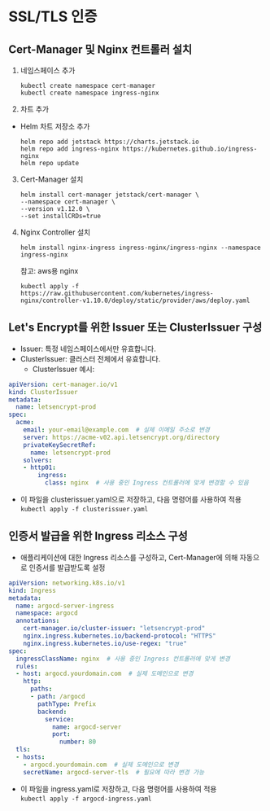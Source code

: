# SSL/TLS 인증

## Cert-Manager 및 Nginx 컨트롤러 설치

1. 네임스페이스 추가   
   ```
   kubectl create namespace cert-manager  
   kubectl create namespace ingress-nginx  
   ```  

2. 차트 추가

  - Helm 차트 저장소 추가

    ```
    helm repo add jetstack https://charts.jetstack.io
    helm repo add ingress-nginx https://kubernetes.github.io/ingress-nginx
    helm repo update
    ```

3. Cert-Manager 설치
     
   ```
   helm install cert-manager jetstack/cert-manager \
   --namespace cert-manager \
   --version v1.12.0 \
   --set installCRDs=true
   ```

4. Nginx Controller 설치
   
   ``` 
   helm install nginx-ingress ingress-nginx/ingress-nginx --namespace ingress-nginx
   ```

   참고: aws용 nginx
   
   ```
   kubectl apply -f https://raw.githubusercontent.com/kubernetes/ingress-nginx/controller-v1.10.0/deploy/static/provider/aws/deploy.yaml
   ```

## Let's Encrypt를 위한 Issuer 또는 ClusterIssuer 구성

  - Issuer: 특정 네임스페이스에서만 유효합니다.   
  - ClusterIssuer: 클러스터 전체에서 유효합니다.   
    - ClusterIssuer 예시:
```yaml
apiVersion: cert-manager.io/v1
kind: ClusterIssuer
metadata:
  name: letsencrypt-prod
spec:
  acme:
    email: your-email@example.com  # 실제 이메일 주소로 변경
    server: https://acme-v02.api.letsencrypt.org/directory
    privateKeySecretRef:
      name: letsencrypt-prod
    solvers:
    - http01:
        ingress:
          class: nginx  # 사용 중인 Ingress 컨트롤러에 맞게 변경할 수 있음
```

  - 이 파일을 clusterissuer.yaml으로 저장하고, 다음 명령어를 사용하여 적용   
    ``` kubectl apply -f clusterissuer.yaml ```   

## 인증서 발급을 위한 Ingress 리소스 구성
   - 애플리케이션에 대한 Ingress 리소스를 구성하고, Cert-Manager에 의해 자동으로 인증서를 발급받도록 설정   
```yaml
apiVersion: networking.k8s.io/v1
kind: Ingress
metadata:
  name: argocd-server-ingress
  namespace: argocd
  annotations:
    cert-manager.io/cluster-issuer: "letsencrypt-prod"
    nginx.ingress.kubernetes.io/backend-protocol: "HTTPS"
    nginx.ingress.kubernetes.io/use-regex: "true"
spec:
  ingressClassName: nginx  # 사용 중인 Ingress 컨트롤러에 맞게 변경
  rules:
  - host: argocd.yourdomain.com  # 실제 도메인으로 변경
    http:
      paths:
      - path: /argocd
        pathType: Prefix
        backend:
          service:
            name: argocd-server
            port:
              number: 80
  tls:
  - hosts:
    - argocd.yourdomain.com  # 실제 도메인으로 변경
    secretName: argocd-server-tls  # 필요에 따라 변경 가능
```

  - 이 파일을 ingress.yaml로 저장하고, 다음 명령어를 사용하여 적용   
    ``` kubectl apply -f argocd-ingress.yaml ```
